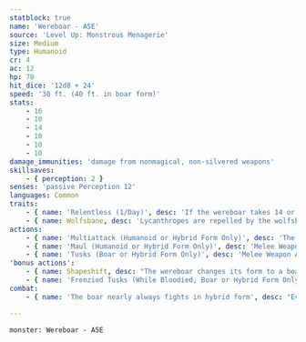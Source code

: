 ```yaml
---
statblock: true
name: 'Wereboar - A5E'
source: 'Level Up: Monstrous Menagerie'
size: Medium
type: Humanoid
cr: 4
ac: 12
hp: 78
hit_dice: '12d8 + 24'
speed: '30 ft. (40 ft. in boar form)'
stats:
    - 16
    - 10
    - 14
    - 10
    - 10
    - 10
damage_immunities: 'damage from nonmagical, non-silvered weapons'
skillsaves:
    - { perception: 2 }
senses: 'passive Perception 12'
languages: Common
traits:
    - { name: 'Relentless (1/Day)', desc: 'If the wereboar takes 14 or less damage that would reduce it to 0 hit points, it is instead reduced to 1 hit point.' }
    - { name: Wolfsbane, desc: 'Lycanthropes are repelled by the wolfsbane flower. A lycanthrope in hybrid or beast form is poisoned while within 10 feet of a living or dried wolfsbane flower that it can smell. If wolfsbane is applied to a weapon or ammunition, lycanthropes are damaged by the weapon as if it were silver. An application of wolfsbane lasts for 1 hour.' }
actions:
    - { name: 'Multiattack (Humanoid or Hybrid Form Only)', desc: 'The wereboar makes two attacks, only one of which can be with its tusks.' }
    - { name: 'Maul (Humanoid or Hybrid Form Only)', desc: 'Melee Weapon Attack: +5 to hit, reach 5 ft., one target. Hit: 10 (2d6 + 3) bludgeoning damage.' }
    - { name: 'Tusks (Boar or Hybrid Form Only)', desc: 'Melee Weapon Attack: +5 to hit, reach 5 ft., one target. Hit: 7 (1d8 + 3) slashing damage. If the boar moves at least 20 feet straight towards the target before the attack, the attack deals an extra 7 (2d6) slashing damage. If the target is a creature, it makes a DC 13 Strength saving throw, falling prone on a failure. If the target is a humanoid, it makes a DC 12 Constitution saving throw. On a failure, it is cursed with wereboar lycanthropy.' }
'bonus actions':
    - { name: Shapeshift, desc: "The wereboar changes its form to a boar, a boar-humanoid hybrid, or into its true form, which is a humanoid. While shapeshifted, its statistics are unchanged. It can't speak in boar form. Its equipment is not transformed. It reverts to its true form if it dies." }
    - { name: 'Frenzied Tusks (While Bloodied, Boar or Hybrid Form Only)', desc: 'The wereboar attacks with its tusks.' }
combat:
    - { name: 'The boar nearly always fights in hybrid form', desc: "Even if it's trying to hide its identity, it's likely to shift to hybrid form and use Frenzied Tusks when bloodied. It fights in a rage; unless given breathing room to calm down, it fights to the death." }

---
```

```statblock
monster: Wereboar - A5E
```
